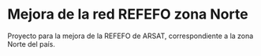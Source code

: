 # Mejora de la red REFEFO zona Norte
Proyecto para la mejora de la REFEFO de ARSAT, correspondiente a la zona Norte del país.

